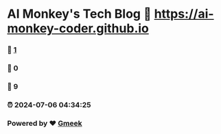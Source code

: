 # AI Monkey's Tech Blog :link: https://ai-monkey-coder.github.io 
### :page_facing_up: [1](https://ai-monkey-coder.github.io/tag.html) 
### :speech_balloon: 0 
### :hibiscus: 9 
### :alarm_clock: 2024-07-06 04:34:25 
### Powered by :heart: [Gmeek](https://github.com/Meekdai/Gmeek)
